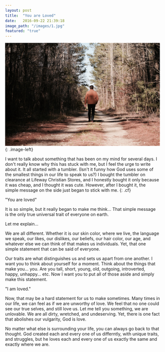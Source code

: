 ```yaml
---
layout: post
title:  "You are Loved"
date:   2016-09-22 21:39:18
image_path: "/images/1.jpg"
featured: "true"
---
```

![](/images/1.jpg){: .image-left}

I want to talk about something that has been on my mind for several days. I don't really know why this has stuck with me, but I feel the urge to write about it. It all started with a tumbler. (Isn't it funny how God uses some of the smallest things in our life to speak to us?) I bought the tumbler on clearance at Lifeway Christian Stores, and I honestly bought it only because it was cheap, and I thought it was cute. However, after I bought it, the simple message on the side just began to stick with me.
{: .cf}

"You are loved"

It is so simple, but it really began to make me think... That simple message is the only true universal trait of everyone on earth.

Let me explain...

We are all different. Whether it is our skin color, where we live, the language we speak, our likes, our dislikes, our beliefs, our hair color, our age, and whatever else we can think of that makes us individuals. Yet, that one simple statement that can be said of everyone.

Our traits are what distinguishes us and sets us apart from one another. I want you to think about yourself for a moment. Think about the things that make you... you. Are you tall, short, young, old, outgoing, introverted, happy, unhappy... etc. Now I want you to put all of those aside and simply make this statement.

"I am loved."

Now, that may be a hard statement for us to make sometimes. Many times in our life, we can feel as if we are unworthy of love. We feel that no one could see our true selves, and still love us. Let me tell you something, we are unlovable. We are all dirty, wretched, and undeserving. Yet, there is one fact that abolishes our vulgarity, God is love.

No matter what else is surrounding your life, you can always go back to that thought. God created each and every one of us differntly, with unique traits, and struggles, but he loves each and every one of us exactly the same and exactly where we are.
